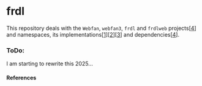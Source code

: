 # frdl

This repository deals with the `Webfan`, `webfan3`, `frdl` and `frdlweb` projects[[4]] and namespaces,
its implementations[[1]][[2]][[3]] and dependencies[[4]].


### ToDo: 
I am starting to rewrite this 2025...


#### References
[4]: https://git-scm.com/book/en/v2/Git-Tools-Submodules
[1]: https://packages.frdl.de/
[2]: https://packagist.org/packages/frdl/
[3]: https://packagist.org/users/webfan/packages/
